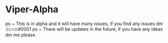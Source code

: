 # Viper-Alpha
 ps ~ This is in alpha and it will have many issues, if you find any issues dm 𝚍𝚘𝚘𝚖#0001
 ps ~ There will be updates in the future, if you have any ideas dm me please.
